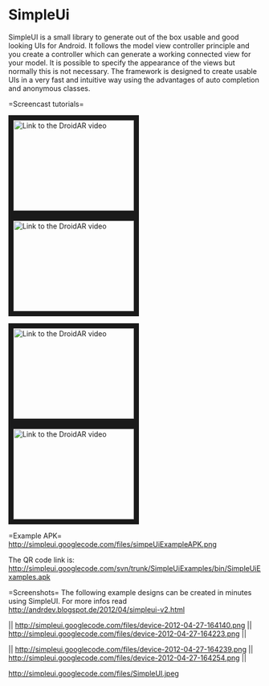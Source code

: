 SimpleUi
========

SimpleUI is a small library to generate out of the box usable and good looking UIs for Android. It follows the model view controller principle and you create a controller which can generate a working connected view for your model. It is possible to specify the appearance of the views but normally this is not necessary. The framework is designed to create usable UIs in a very fast and intuitive way using the advantages of auto completion and anonymous classes. 

=Screencast tutorials=

<a href="http://www.youtube.com/watch?feature=player_embedded&v=PWwyYP0ck3Y
" target="_blank"><img src="http://img.youtube.com/vi/PWwyYP0ck3Y/0.jpg" 
alt="Link to the DroidAR video" width="240" height="180" border="10" /></a>
<a href="http://www.youtube.com/watch?feature=player_embedded&v=tMLi3OVEUCY
" target="_blank"><img src="http://img.youtube.com/vi/tMLi3OVEUCY/0.jpg" 
alt="Link to the DroidAR video" width="240" height="180" border="10" /></a>

<a href="http://www.youtube.com/watch?feature=player_embedded&v=hcZ8AHGL4Oc
" target="_blank"><img src="http://img.youtube.com/vi/hcZ8AHGL4Oc/0.jpg" 
alt="Link to the DroidAR video" width="240" height="180" border="10" /></a>
<a href="http://www.youtube.com/watch?feature=player_embedded&v=VEqCZdWmUnw
" target="_blank"><img src="http://img.youtube.com/vi/VEqCZdWmUnw/0.jpg" 
alt="Link to the DroidAR video" width="240" height="180" border="10" /></a>




=Example APK=
http://simpleui.googlecode.com/files/simpeUiExampleAPK.png

The QR code link is: http://simpleui.googlecode.com/svn/trunk/SimpleUiExamples/bin/SimpleUiExamples.apk

=Screenshots=
The following example designs can be created in minutes using SimpleUI. For more infos read http://andrdev.blogspot.de/2012/04/simpleui-v2.html

|| http://simpleui.googlecode.com/files/device-2012-04-27-164140.png || http://simpleui.googlecode.com/files/device-2012-04-27-164223.png ||

|| http://simpleui.googlecode.com/files/device-2012-04-27-164239.png || http://simpleui.googlecode.com/files/device-2012-04-27-164254.png || 


http://simpleui.googlecode.com/files/SimpleUI.jpeg

